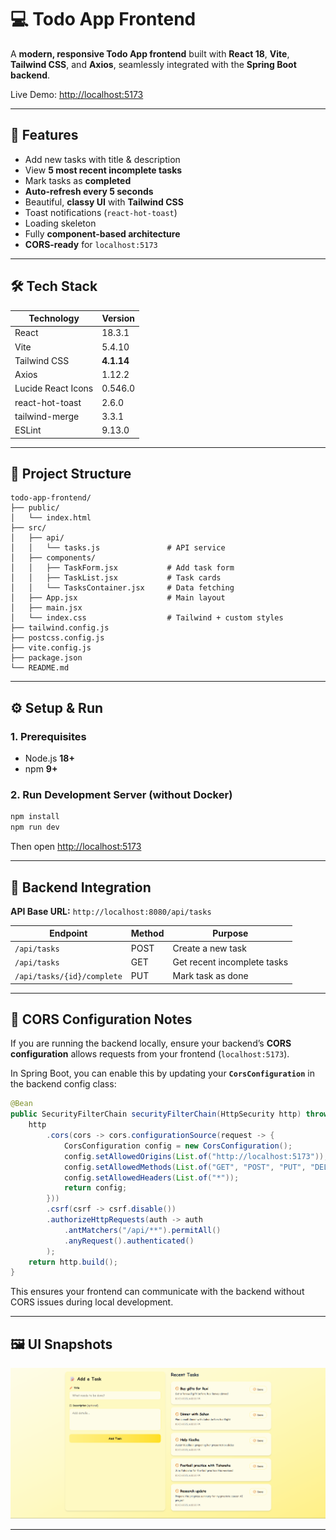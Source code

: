 # 💻 Todo App Frontend

A **modern, responsive Todo App frontend** built with **React 18**, **Vite**, **Tailwind CSS**, and **Axios**, seamlessly integrated with the **Spring Boot backend**.

Live Demo: [http://localhost:5173](http://localhost:5173)

---

## 🚀 Features

- Add new tasks with title & description  
- View **5 most recent incomplete tasks**  
- Mark tasks as **completed**  
- **Auto-refresh every 5 seconds**  
- Beautiful, **classy UI** with **Tailwind CSS**  
- Toast notifications (`react-hot-toast`)  
- Loading skeleton  
- Fully **component-based architecture**  
- **CORS-ready** for `localhost:5173`  

---

## 🛠️ Tech Stack

| Technology            | Version       |
|-----------------------|---------------|
| React                 | 18.3.1        |
| Vite                  | 5.4.10        |
| Tailwind CSS          | **4.1.14**    |
| Axios                 | 1.12.2        |
| Lucide React Icons    | 0.546.0       |
| react-hot-toast       | 2.6.0         |
| tailwind-merge        | 3.3.1         |
| ESLint                | 9.13.0        |

---

## 📁 Project Structure

```plaintext
todo-app-frontend/
├── public/
│   └── index.html
├── src/
│   ├── api/
│   │   └── tasks.js               # API service
│   ├── components/
│   │   ├── TaskForm.jsx           # Add task form
│   │   ├── TaskList.jsx           # Task cards
│   │   └── TasksContainer.jsx     # Data fetching
│   ├── App.jsx                    # Main layout
│   ├── main.jsx
│   └── index.css                  # Tailwind + custom styles
├── tailwind.config.js
├── postcss.config.js
├── vite.config.js
├── package.json
└── README.md
```

---

## ⚙️ Setup & Run

### 1. Prerequisites
- Node.js **18+**
- npm **9+**

### 2. Run Development Server (without Docker)

```bash
npm install
npm run dev
```
Then open [http://localhost:5173](http://localhost:5173)

---

## 🔗 Backend Integration

**API Base URL:** `http://localhost:8080/api/tasks`

| Endpoint                  | Method | Purpose                       |
|----------------------------|--------|-------------------------------|
| `/api/tasks`               | POST   | Create a new task             |
| `/api/tasks`               | GET    | Get recent incomplete tasks   |
| `/api/tasks/{id}/complete` | PUT    | Mark task as done             |

---

## 🧠 CORS Configuration Notes

If you are running the backend locally, ensure your backend’s **CORS configuration** allows requests from your frontend (`localhost:5173`).

In Spring Boot, you can enable this by updating your **`CorsConfiguration`** in the backend config class:

```java
@Bean
public SecurityFilterChain securityFilterChain(HttpSecurity http) throws Exception {
    http
        .cors(cors -> cors.configurationSource(request -> {
            CorsConfiguration config = new CorsConfiguration();
            config.setAllowedOrigins(List.of("http://localhost:5173"));
            config.setAllowedMethods(List.of("GET", "POST", "PUT", "DELETE", "OPTIONS"));
            config.setAllowedHeaders(List.of("*"));
            return config;
        }))
        .csrf(csrf -> csrf.disable())
        .authorizeHttpRequests(auth -> auth
            .antMatchers("/api/**").permitAll()
            .anyRequest().authenticated()
        );
    return http.build();
}
```

This ensures your frontend can communicate with the backend without CORS issues during local development.

---

## 🖼️ UI Snapshots

![UI Snapshot](https://github.com/MrSriJay/todo-app/blob/e2993d4238e080040810a83db5d19f435f033dfb/todo-app-frontend/public/ui-snapshot.png)

---